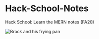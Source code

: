 # Hack-School-Notes


Hack School: Learn the MERN notes (FA20)

<img src="https://s-media-cache-ak0.pinimg.com/originals/e5/93/23/e59323f2b00f0f26146efeeb7735de8e.jpg" alt="Brock and his frying pan">

